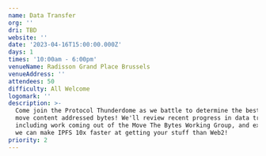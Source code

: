 ```yaml
---
name: Data Transfer
org: ''
dri: TBD
website: ''
date: '2023-04-16T15:00:00.000Z'
days: 1
times: '10:00am - 6:00pm'
venueName: Radisson Grand Place Brussels
venueAddress: ''
attendees: 50
difficulty: All Welcome
logomark: ''
description: >-
  Come join the Protocol Thunderdome as we battle to determine the best way to
  move content addressed bytes! We'll review recent progress in data transfer,
  including work coming out of the Move The Bytes Working Group, and explore how
  we can make IPFS 10x faster at getting your stuff than Web2!
priority: 2
---
```





